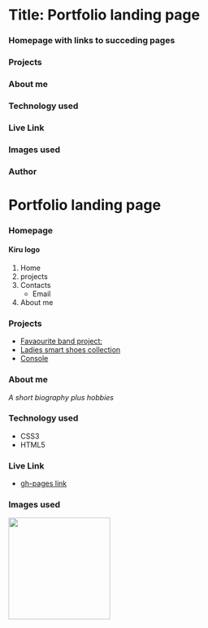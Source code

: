 # Title: Portfolio landing page
### Homepage with links to succeding pages
### Projects
### About me
### Technology used
### Live Link
### Images used
### Author

# Portfolio landing page
### Homepage
#### Kiru logo
1. Home
1. projects
1. Contacts
    + Email
1. About me
### Projects
* [Favaourite band project:](https://kiru-axis.github.io/my-favourite-band-project/)
* [Ladies smart shoes collection](https://kiru-axis.github.io/Ladies-smart-shoes-collection/)
* [Console](https://kiru-axis.github.io/console/)
### About me
_A short biography plus hobbies_
### Technology used
+ CSS3
+ HTML5
###  Live Link
* [gh-pages link](https://kiru-axis.github.io/Portfolio-landing-page/)
### Images used
<img src="revolt-164_6wVEHfI-unsplash.jpg" height="200px" width="200px">
